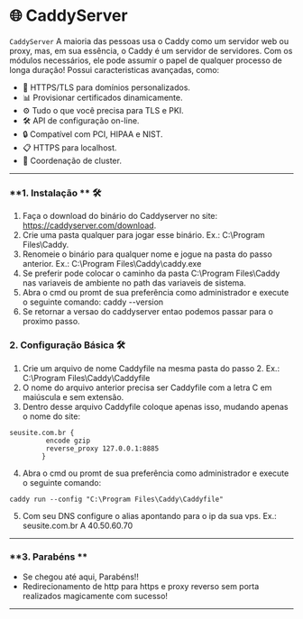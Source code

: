 # 🌐 **CaddyServer**

`CaddyServer` 
A maioria das pessoas usa o Caddy como um servidor web ou proxy, mas, em sua essência, o Caddy é um servidor de servidores. 
Com os módulos necessários, ele pode assumir o papel de qualquer processo de longa duração!
Possui caracteristicas avançadas, como:
- 🔗 HTTPS/TLS para domínios personalizados.
- 📊 Provisionar certificados dinamicamente.
- ⚙️ Tudo o que você precisa para TLS e PKI.
- 🛠️ API de configuração on-line.
- 🔒 Compatível com PCI, HIPAA e NIST.
- 📋 HTTPS para localhost.
- 🚀 Coordenação de cluster.

---
### **1. Instalação ** 🛠️
1. Faça o download do binário do Caddyserver no site: https://caddyserver.com/download.
2. Crie uma pasta qualquer para jogar esse binário. Ex.: C:\Program Files\Caddy.
3. Renomeie o binário para qualquer nome e jogue na pasta do passo anterior. Ex.: C:\Program Files\Caddy\caddy.exe
4. Se preferir pode colocar o caminho da pasta C:\Program Files\Caddy nas variaveis de ambiente no path das variaveis de sistema.
5. Abra o cmd ou promt de sua preferência como administrador e execute o seguinte comando: caddy --version
6. Se retornar a versao do caddyserver entao podemos passar para o proximo passo. 

### **2. Configuração Básica** 🛠️
1. Crie um arquivo de nome Caddyfile na mesma pasta do passo 2. Ex.: C:\Program Files\Caddy\Caddyfile
2. O nome do arquivo anterior precisa ser Caddyfile com a letra C em maiúscula e sem extensão.
3. Dentro desse arquivo Caddyfile coloque apenas isso, mudando apenas o nome do site:
```
seusite.com.br {
	     encode gzip
	     reverse_proxy 127.0.0.1:8885
        }
```
4. Abra o cmd ou promt de sua preferência como administrador e execute o seguinte comando:
```
caddy run --config "C:\Program Files\Caddy\Caddyfile"
```
5. Com seu DNS configure o alias apontando para o ip da sua vps. Ex.: seusite.com.br A 40.50.60.70

---

### **3. Parabéns **
- Se chegou até aqui, Parabéns!!
- Redirecionamento de http para https e proxy reverso sem porta realizados magicamente com sucesso!

---
